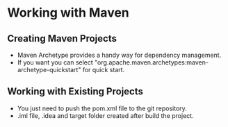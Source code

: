 # Working with Maven

## Creating Maven Projects
* Maven Archetype provides a handy way for dependency management.
* If you want you can select "org.apache.maven.archetypes:maven-archetype-quickstart" for quick start.

## Working with Existing Projects
* You just need to push the pom.xml file to the git repository.
* .iml file, .idea and target folder created after build the project.
